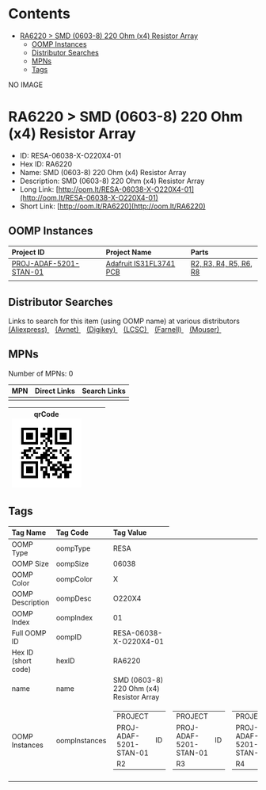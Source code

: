 



Contents
========

* [RA6220 > SMD (0603-8) 220 Ohm (x4) Resistor Array](#ra6220--smd-0603-8-220-ohm-x4-resistor-array)
	* [OOMP Instances](#oomp-instances)
	* [Distributor Searches](#distributor-searches)
	* [MPNs](#mpns)
	* [Tags](#tags)
  
NO IMAGE  
# RA6220 > SMD (0603-8) 220 Ohm (x4) Resistor Array

- ID: RESA-06038-X-O220X4-01
- Hex ID: RA6220
- Name: SMD (0603-8) 220 Ohm (x4) Resistor Array
- Description: SMD (0603-8) 220 Ohm (x4) Resistor Array
- Long Link: [http://oom.lt/RESA-06038-X-O220X4-01](http://oom.lt/RESA-06038-X-O220X4-01)
- Short Link: [http://oom.lt/RA6220](http://oom.lt/RA6220)

## OOMP Instances
  

|Project ID|Project Name|Parts|
| :--- | :--- | :--- |
|[PROJ-ADAF-5201-STAN-01](https://github.com/oomlout/oomlout_OOMP_projects_V2/tree/main/PROJ/ADAF/5201/STAN/01/)|[Adafruit IS31FL3741 PCB](https://github.com/oomlout/oomlout_OOMP_projects_V2/tree/main/PROJ/ADAF/5201/STAN/01/)|[R2, R3, R4, R5, R6, R8](https://github.com/oomlout/oomlout_OOMP_projects_V2/tree/main/PROJ/ADAF/5201/STAN/01/)|
||||

## Distributor Searches
  
Links to search for this item (using OOMP name) at various distributors  
[(Aliexpress) ](https://www.aliexpress.com/wholesale?SearchText=1117SMD+0603-8+220+Ohm+x4+Resistor+Array)&nbsp;&nbsp;&nbsp;[(Avnet) ](https://www.avnet.com/shop/us/search/SMD+0603-8+220+Ohm+x4+Resistor+Array)&nbsp;&nbsp;&nbsp;[(Digikey) ](https://www.digikey.co.uk/en/products/result?s=SMD+0603-8+220+Ohm+x4+Resistor+Array)&nbsp;&nbsp;&nbsp;[(LCSC) ](https://www.lcsc.com/search?q=SMD+0603-8+220+Ohm+x4+Resistor+Array)&nbsp;&nbsp;&nbsp;[(Farnell) ](https://uk.farnell.com/search?st=SMD+0603-8+220+Ohm+x4+Resistor+Array)&nbsp;&nbsp;&nbsp;[(Mouser) ](https://www.mouser.com/c/?q=SMD+0603-8+220+Ohm+x4+Resistor+Array)&nbsp;&nbsp;&nbsp;
## MPNs
  
Number of MPNs: 0  

|MPN|Direct Links|Search Links|
| :--- | :--- | :--- |
||||
  

|qrCode<br>[![](https://raw.githubusercontent.com/oomlout/oomlout_OOMP_parts_V2/main/RESA/06038/X/O220X4/01/qrCode_140.png)](https://github.com/oomlout/oomlout_OOMP_parts_V2/tree/main/RESA/06038/X/O220X4/01/qrCode.png)||||
| :---: | :---: | :---: | :---: |

## Tags
  

|Tag Name|Tag Code|Tag Value|
| :--- | :--- | :--- |
|OOMP Type|oompType|RESA|
|OOMP Size|oompSize|06038|
|OOMP Color|oompColor|X|
|OOMP Description|oompDesc|O220X4|
|OOMP Index|oompIndex|01|
|Full OOMP ID|oompID|RESA-06038-X-O220X4-01|
|Hex ID (short code)|hexID|RA6220|
|name|name|SMD (0603-8) 220 Ohm (x4) Resistor Array|
|OOMP Instances|oompInstances|<table><tr><td>PROJECT</td></tr><tr><td> PROJ-ADAF-5201-STAN-01</td><td> ID</td></tr><tr><td> R2</td></tr></table></td><td> <table><tr><td>PROJECT</td></tr><tr><td> PROJ-ADAF-5201-STAN-01</td><td> ID</td></tr><tr><td> R3</td></tr></table></td><td> <table><tr><td>PROJECT</td></tr><tr><td> PROJ-ADAF-5201-STAN-01</td><td> ID</td></tr><tr><td> R4</td></tr></table></td><td> <table><tr><td>PROJECT</td></tr><tr><td> PROJ-ADAF-5201-STAN-01</td><td> ID</td></tr><tr><td> R5</td></tr></table></td><td> <table><tr><td>PROJECT</td></tr><tr><td> PROJ-ADAF-5201-STAN-01</td><td> ID</td></tr><tr><td> R6</td></tr></table></td><td> <table><tr><td>PROJECT</td></tr><tr><td> PROJ-ADAF-5201-STAN-01</td><td> ID</td></tr><tr><td> R8</td></tr></table>|
||||
